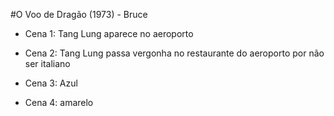 #O Voo de Dragão (1973) - Bruce

- Cena 1: Tang Lung aparece no aeroporto

- Cena 2: Tang Lung passa vergonha no restaurante do aeroporto por não ser italiano

- Cena 3: Azul

- Cena 4: amarelo
